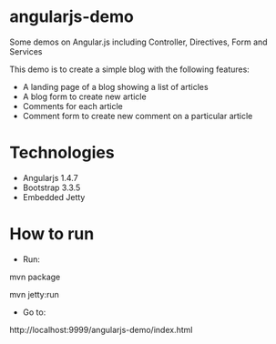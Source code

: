 # angularjs-demo
Some demos on Angular.js including Controller, Directives, Form and Services

This demo is to create a simple blog with the following features:
* A landing page of a blog showing a list of articles
* A blog form to create new article
* Comments for each article
* Comment form to create new comment on a particular article


# Technologies
* Angularjs 1.4.7
* Bootstrap 3.3.5
* Embedded Jetty

# How to run
* Run:

mvn package

mvn jetty:run

* Go to:

http://localhost:9999/angularjs-demo/index.html